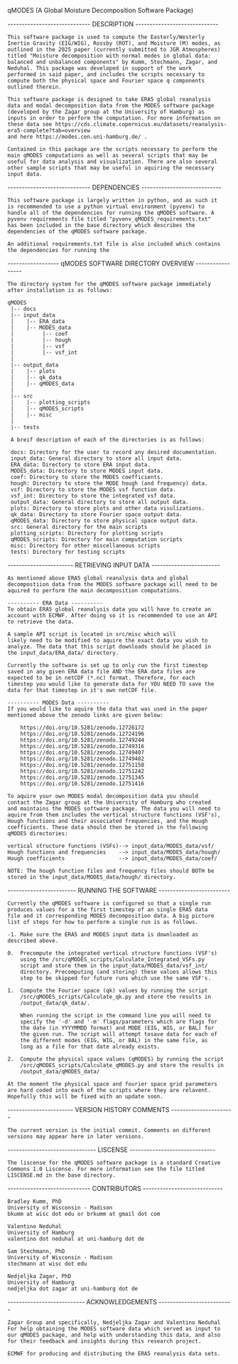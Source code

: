 qMODES (A Global Moisture Decomposition Software Package)

----------------------------- DESCRIPTION -----------------------------

    This software package is used to compute the Easterly/Westerly 
    Inertio Gravity (EIG/WIG), Rossby (ROT), and Moisture (M) modes, as
    outlined in the 2025 paper (currently submitted to JGR Atmospheres)
    titled "Moisture decomposition with normal modes in global data: 
    balanced and unbalanced components" by Kumm, Stechmann, Zagar, and
    Neduhal. This package was developed in support of the work 
    performed in said paper, and includes the scripts necessary to 
    compute both the physical space and Fourier space q components 
    outlined therein.

    This software package is designed to take ERA5 global reanalysis 
    data and modal decomposition data from the MODES software package 
    (developed by the Zagar group at the University of Hamburg) as 
    inputs in order to perform the computation. For more information on 
    these data see https://cds.climate.copernicus.eu/datasets/reanalysis-era5-complete?tab=overview 
    and here https://modes.cen.uni-hamburg.de/ .

    Contained in this package are the scripts necessary to perform the 
    main qMODES computations as well as several scripts that may be 
    useful for data analysis and visualization. There are also several
    other sample scripts that may be useful in aquiring the necessary 
    input data.


----------------------------- DEPENDENCIES ----------------------------

    This software package is largely written in python, and as such it 
    is recommended to use a python virtual environment (pyvenv) to 
    handle all of the dependencies for running the qMODES software. A 
    pyvenv requirements file titled "pyvenv_qMODES_requirements.txt" 
    has been included in the base directory which describes the 
    dependencies of the qMODES software package.

    An additional requirements.txt file is also included which contains the dependencies for running the 


------------------ qMODES SOFTWARE DIRECTORY OVERVIEW -----------------

    The directory system for the qMODES software package immediately 
    after installation is as follows:

    qMODES
     |-- docs
     |-- input_data
     |    |-- ERA_data
     |    |-- MODES_data
     |         |-- coef
     |         |-- hough
     |         |-- vsf
     |         |-- vsf_int
     |
     |-- output_data
     |    |-- plots
     |    |-- qk_data
     |    |-- qMODES_data
     |
     |-- src
     |    |-- plotting_scripts
     |    |-- qMODES_scripts
     |    |-- misc
     |
     |-- tests

     A breif description of each of the directories is as follows:

     docs: Directory for the user to record any desired documentation.
     input_data: General directory to store all input data.
     ERA_data: Directory to store ERA input data.
     MODES_data: Directory to store MODES input data.
     coef: Directory to store the MODES coefficients.
     hough: Directory to store the MODE hough (and frequency) data.
     vsf: Directory to store the MODES vsf function data.
     vsf_int: Directory to store the integrated vsf data.
     output_data: General directory to store all output data.
     plots: Directory to store plots and other data visulizations.
     qk_data: Directory to store Fourier space output data.
     qMODES_data: Directory to store physical space output data.
     src: General directory for the main scripts
     plotting_scripts: Directory for plotting scripts
     qMODES_scripts: Directory for main computation scripts
     misc: Directory for other miscellaneous scripts
     tests: Directory for testing scripts


----------------------- RETRIEVING INPUT DATA ------------------------

    As mentioned above ERA5 global reanalysis data and global 
    decompostiion data from the MODES software package will need to be
    aquired to perform the main decomposition computations.

    ---------- ERA Data ----------
    To obtain ERA5 global reanalysis data you will have to create an 
    account with ECMWF. After doing so it is recommended to use an API
    to retrieve the data.

    A sample API script is located in src/misc which will 
    likely need to be modified to aquire the exact data you wish to 
    analyze. The data that this script downloads should be placed in
    the input_data/ERA_data/ directory.

    Currently the software is set up to only run the first timestep 
    saved in any given ERA data file AND the ERA data files are 
    expected to be in netCDF (*.nc) format. Therefore, for each 
    timestep you would like to generate data for YOU NEED TO save the
    data for that timestep in it's own netCDF file.
    
    ---------- MODES Data ----------
    If you would like to aquire the data that was used in the paper 
    mentioned above the zenodo links are given below:

        https://doi.org/10.5281/zenodo.12726172
        https://doi.org/10.5281/zenodo.12724196
        https://doi.org/10.5281/zenodo.12749244
        https://doi.org/10.5281/zenodo.12749316
        https://doi.org/10.5281/zenodo.12749407
        https://doi.org/10.5281/zenodo.12749482
        https://doi.org/10.5281/zenodo.12751158
        https://doi.org/10.5281/zenodo.12751242
        https://doi.org/10.5281/zenodo.12751345
        https://doi.org/10.5281/zenodo.12751416

    To aquire your own MODES modal decomposition data you should 
    contact the Zagar group at the University of Hamburg who created 
    and maintains the MODES software package. The data you will need to
    aquire from them includes the vertical structure functions (VSF's),
    Hough functions and their associated frequencies, and the Hough 
    coefficients. These data should then be stored in the following 
    qMODES directories:

    vertical structure functions (VSFs)--> input_data/MODES_data/vsf/
    Hough functions and frequencies    --> input_data/MODES_data/hough/
    Hough coefficients                 --> input_data/MODES_data/coef/

    NOTE: The hough function files and frequency files should BOTH be
    stored in the input_data/MODES_data/hough/ directory.

------------------------ RUNNING THE SOFTWARE -------------------------

    Currently the qMODES software is configured so that a single run 
    produces values for a the first timestep of an single ERA5 data 
    file and it corresponding MODES decomposition data. A big picture 
    list of steps for how to perform a single run is as follows.

    -1. Make sure the ERA5 and MODES input data is downloaded as 
    described above.

    0.  Precompute the integrated vertical structure functions (VSF's) 
        using the /src/qMODES_scripts/Calculate_Integrated_VSFs.py 
        script and store them in the input_data/MODES_data/vsf_int/ 
        directory. Precomputing (and storing) these values allows this
        step to be skipped for future runs which use the same VSF's.

    1.  Compute the Fourier space (qk) values by running the script 
        /src/qMODES_scripts/Calculate_qk.py and store the results in
        /output_data/qk_data/. 
       
        When running the script in the command line you will need to 
        specify the '-d' and '-m' flags/parameters which are flags for 
        the date (in YYYYMMDD format) and MODE (EIG, WIG, or BAL) for 
        the given run. The script will attempt tosave data for each of 
        the different modes (EIG, WIG, or BAL) in the same file, as 
        long as a file for that date already exists.

    2.  Compute the physical space values (qMODES) by running the script
        /src/qMODES_scripts/Calculate_qMODES.py and store the results in
        /output_data/qMODES_data/

    At the moment the physical space and fourier space grid parameters 
    are hard coded into each of the scripts where they are relavent.
    Hopefully this will be fixed with an update soon.


----------------------- VERSION HISTORY COMMENTS ----------------------

    The current version is the initial commit. Comments on different 
    versions may appear here in later versions.


------------------------------- LISCENSE ------------------------------    

    The liscense for the qMODES software package is a standard Creative Commons 1.0 Liscense. For more information see the file titled 
    LISCENSE.md in the base directory.


----------------------------- CONTRIBUTORS ----------------------------

    Bradley Kumm, PhD 
    University of Wisconsin - Madison
    bkumm at wisc dot edu or brkumm at gmail dot com

    Valentino Neduhal
    University of Hamburg
    valentino dot neduhal at uni-hamburg dot de

    Sam Stechmann, PhD
    University of Wisconsin - Madison
    stechmann at wisc dot edu

    Nedjeljka Zagar, PhD
    University of Hamburg
    nedjeljka dot zagar at uni-hamburg dot de

--------------------------- ACKNOWLEDGEMENTS --------------------------

    Zagar Group and specifically, Nedjeljka Zagar and Valentino Neduhal
    For help obtaining the MODES software data which served as input to
    our qMODES package, and help with understanding this data, and also
    for their feedback and insights during this research project.

    ECMWF for producing and distributing the ERA5 reanalysis data sets.




